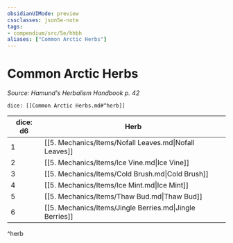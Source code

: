 ```yaml
---
obsidianUIMode: preview
cssclasses: json5e-note
tags:
- compendium/src/5e/hhbh
aliases: ["Common Arctic Herbs"]
---
```

# Common Arctic Herbs
*Source: Hamund's Herbalism Handbook p. 42* 

`dice: [[Common Arctic Herbs.md#^herb]]`

| dice: d6 | Herb |
|----------|------|
| 1 | [[5. Mechanics/Items/Nofall Leaves.md\|Nofall Leaves]] |
| 2 | [[5. Mechanics/Items/Ice Vine.md\|Ice Vine]] |
| 3 | [[5. Mechanics/Items/Cold Brush.md\|Cold Brush]] |
| 4 | [[5. Mechanics/Items/Ice Mint.md\|Ice Mint]] |
| 5 | [[5. Mechanics/Items/Thaw Bud.md\|Thaw Bud]] |
| 6 | [[5. Mechanics/Items/Jingle Berries.md\|Jingle Berries]] |
^herb